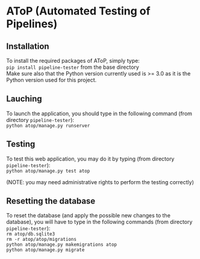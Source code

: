 # AToP (Automated Testing of Pipelines)
## Installation
To install the required packages of AToP, simply type:\
`pip install pipeline-tester` from the base directory\
Make sure also that the Python version currently used is >= 3.0 as it is the Python version used for this project.
## Lauching
To launch the application, you should type in the following command (from directory `pipeline-tester`):\
`python atop/manage.py runserver`
## Testing
To test this web application, you may do it by typing (from directory `pipeline-tester`):\
`python atop/manage.py test atop`

(NOTE: you may need administrative rights to perform the testing correctly)

## Resetting the database
To reset the database (and apply the possible new changes to the database), you will have to type in the following commands (from directory `pipeline-tester`):\
`rm atop/db.sqlite3`\
`rm -r atop/atop/migrations`\
`python atop/manage.py makemigrations atop`\
`python atop/manage.py migrate`
